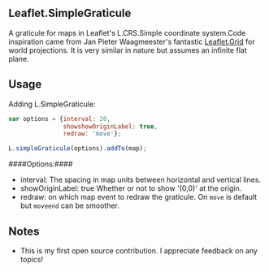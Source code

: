 Leaflet.SimpleGraticule
------------
A graticule for maps in Leaflet's L.CRS.Simple coordinate system.Code inspiration came from Jan Pieter Waagmeester's fantastic
[Leaflet.Grid](https://github.com/jieter) for world projections. It is very similar in nature but assumes an infinite flat plane.

Usage
-----
Adding L.SimpleGraticule:

```JavaScript
var options = {interval: 20,
               showshowOriginLabel: true,
               redraw: 'move'};

L.simpleGraticule(options).addTo(map);
```
####Options:####
- interval: The spacing in map units between horizontal and vertical lines.
- showOriginLabel: true Whether or not to show '(0,0)' at the origin.
- redraw: on which map event to redraw the graticule. On `move` is default but `moveend` can be smoother.

Notes
-----
- This is my first open source contribution. I appreciate feedback on any topics!
